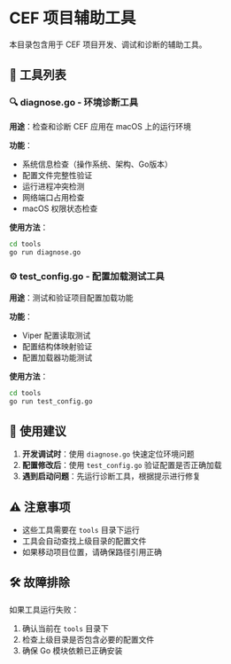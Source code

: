# CEF 项目辅助工具

本目录包含用于 CEF 项目开发、调试和诊断的辅助工具。

## 📁 工具列表

### 🔍 diagnose.go - 环境诊断工具
**用途**：检查和诊断 CEF 应用在 macOS 上的运行环境

**功能**：
- 系统信息检查（操作系统、架构、Go版本）
- 配置文件完整性验证
- 运行进程冲突检测
- 网络端口占用检查
- macOS 权限状态检查

**使用方法**：
```bash
cd tools
go run diagnose.go
```

### ⚙️ test_config.go - 配置加载测试工具
**用途**：测试和验证项目配置加载功能

**功能**：
- Viper 配置读取测试
- 配置结构体映射验证
- 配置加载器功能测试

**使用方法**：
```bash
cd tools
go run test_config.go
```

## 📝 使用建议

1. **开发调试时**：使用 `diagnose.go` 快速定位环境问题
2. **配置修改后**：使用 `test_config.go` 验证配置是否正确加载
3. **遇到启动问题**：先运行诊断工具，根据提示进行修复

## ⚠️ 注意事项

- 这些工具需要在 `tools` 目录下运行
- 工具会自动查找上级目录的配置文件
- 如果移动项目位置，请确保路径引用正确

## 🛠️ 故障排除

如果工具运行失败：
1. 确认当前在 `tools` 目录下
2. 检查上级目录是否包含必要的配置文件
3. 确保 Go 模块依赖已正确安装